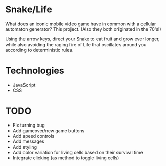Snake/Life
==========

What does an iconic mobile video game have in common with a cellular automaton generator? This project. 
(Also they both originated in the 70's!)

Using the arrow keys, direct your Snake to eat fruit and grow ever longer, while also avoiding the raging fire of Life
that oscillates around you according to deterministic rules.

Technologies
============

* JavaScript
* CSS

TODO
====

* Fix turning bug
* Add gameover/new game buttons
* Add speed controls
* Add messages
* Add styling
* Add color variation for living cells based on their survival time
* Integrate clicking (as method to toggle living cells)


